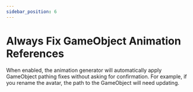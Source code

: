 ```yaml
---
sidebar_position: 6
---
```


# Always Fix GameObject Animation References
  
When enabled, the animation generator will automatically apply GameObject pathing fixes without asking for confirmation. For example, if you rename the avatar, the path to the GameObject will need updating.